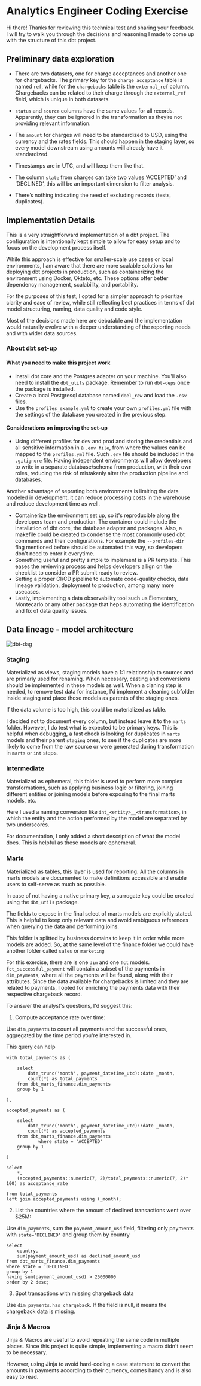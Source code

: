 # Analytics Engineer Coding Exercise

Hi there! Thanks for reviewing this technical test and sharing your feedback. I will try to walk you through the decisions and reasoning
I made to come up with the structure of this dbt project.


## Preliminary data exploration

- There are two datasets, one for charge acceptances and another one for chargebacks. The primary key for the `charge_acceptance` table is named `ref`, while for the `chargebacks` table is the `external_ref` column. Chargebacks can be related to their charge through the `external_ref` field, which is unique in both datasets.

- `status` and `source` columns have the same values for all records. Apparently, they can be ignored in the transformation as they’re not providing relevant information.

- The `amount` for charges will need to be standardized to USD, using the currency and the rates fields. This should happen in the staging layer, so every model downstream using amounts will already have it standardized.

- Timestamps are in UTC, and will keep them like that.

- The column `state` from charges can take two values ‘ACCEPTED’ and ‘DECLINED’, this will be an important dimension to filter analysis.

- There’s nothing indicating the need of excluding records (tests, duplicates).

## Implementation Details

This is a very straightforward implementation of a dbt project. The configuration is intentionally kept simple to allow
for easy setup and to focus on the development process itself.

While this approach is effective for smaller-scale use cases or local environments, I am aware that there are more scalable solutions for deploying dbt projects in production, such as containerizing the environment using Docker, Okteto, etc. These options offer better dependency management, scalability, and portability.

For the purposes of this test, I opted for a simpler approach to prioritize clarity and ease of review, while still reflecting best practices in terms of dbt model structuring, naming, data quality and code style.

Most of the decisions made here are debatable and the implementation would naturally evolve with a deeper understanding of the reporting needs and with wider data sources.

### About dbt set-up
#### What you need to make this project work
- Install dbt core and the Postgres adapter on your machine. You'll also need to install the `dbt_utils` package. 
Remember to run `dbt-deps` once the package is installed.
- Create a local Postgresql database named `deel_raw` and load the `.csv` files.
- Use the `profiles_example.yml` to create your own `profiles.yml` file with the settings of the database you created in the previous step.

#### Considerations on improving the set-up
- Using different profiles for dev and prod and storing the credentials and all sensitive information in a `.env file`,
from where the values can be mapped to the `profiles.yml` file. Such `.env` file should be included in the `.gitignore` file.
Having independent environments will allow developers to write in a separate database/schema from production, with their own roles, reducing the risk of mistakenly alter the production pipeline and databases.

Another advantage of seprating both environments is limiting the data modeled in development, it can reduce processing costs in the warehouse and reduce development time as well.

- Containerize the environment set up, so it's reproducible along the developers team and production. The container could include the
installation of dbt core, the database adapter and packages. Also, a makefile could be created to condense the most commonly used dbt commands and their configurations. For example the `--profiles-dir` flag mentioned before should be automated this way, so developers don't need to enter it everytime.
- Something useful and pretty simple to implement is a PR template. This eases the reviewing process and helps developers allign on the checklist to consider a PR submit ready to review.
-  Setting a proper CI/CD pipeline to automate code-quality checks, data lineage validation, deployment to production, among many more usecases.
- Lastly, implementing a data observability tool such us Elementary, Montecarlo or any other package that heps automating the identification and fix of data quality issues.

## Data lineage - model architecture

![dbt-dag](images/deel_dag.png)

### Staging

Materialized as views, staging models have a 1:1 relationship to sources and are primarly used for renaming. When necessary, casting and conversions should be implemented in these models as well. When a claning step is needed, to remove test data for instance, I'd implement a cleaning subfolder inside staging and place those models as parents of the staging ones.

If the data volume is too high, this could be materialized as table.

I decided not to document every column, but instead leave it to the `marts` folder. However, I do test what is expected to be primary keys. This is helpful when debugging, a fast check is looking for duplicates in `marts` models and their parent `staging` ones, to see if the duplicates are more likely to come from the raw source or were generated during transformation in `marts` or `int` steps.

### Intermediate

Materialized as ephemeral, this folder is used to perform more complex transformations, such as applying business logic or filtering, joining different entities or joining models before exposing to the final marts models, etc.

Here I used a naming conversion like `int_<entity>__<transformation>`, in which the entity and the action performed by the model are separated by two
underscores.

For documentation, I only added a short description of what the model does. This is helpful as these models are ephemeral.

### Marts

Materialized as tables, this layer is used for reporting.
All the columns in marts models are documented to make definitions accessible and enable users to self-serve as much as possible.

In case of not having a native primary key, a surrogate key could be created using the `dbt_utils` package.

The fields to expose in the final select of marts models are explicitly stated.
This is helpful to keep only relevant data and avoid ambiguous references when querying the data and performing joins.

This folder is splitted by business domains to keep it in order while more models are added. So, at the same level of the finance folder we could have
another folder called `sales` or `marketing`

For this exercise, there are is one `dim` and one `fct` models. `fct_successful_payment` will contain a subset of the payments in `dim_payments`, where all the payments will be found, along with their attributes. Since the data available for chargebacks is limited and they are related to payments, I opted for enriching the payments data with their respective chargeback record.

To answer the  analyst's questions, I'd suggest this:
1. Compute acceptance rate over time:

Use `dim_payments` to count all payments and the successful ones, aggregated by the time period you're interested in.

This query can help

```
with total_payments as (

	select
		date_trunc('month', payment_datetime_utc)::date _month,
		count(*) as total_payments
	from dbt_marts_finance.dim_payments
	group by 1
	
),
	
accepted_payments as (

	select
		date_trunc('month', payment_datetime_utc)::date _month,
		count(*) as accepted_payments
	from dbt_marts_finance.dim_payments
			where state = 'ACCEPTED'
	group by 1
	
)
	
select
	*,
	(accepted_payments::numeric(7, 2)/total_payments::numeric(7, 2)* 100) as acceptance_rate
	
from total_payments
left join accepted_payments using (_month);
```

2. List the countries where the amount of declined transactions went over $25M:

Use `dim_payments`, sum the `payment_amount_usd` field, filtering only payments with `state='DECLINED'` and group them by country

````
select 
	country, 
	sum(payment_amount_usd) as declined_amount_usd
from dbt_marts_finance.dim_payments
where state = 'DECLINED'
group by 1
having sum(payment_amount_usd) > 25000000
order by 2 desc;
````

3. Spot transactions with missing chargeback data

Use `dim_payments.has_chargeback`. If the field is null, it means the chargeback data is missing.

### Jinja & Macros

Jinja & Macros are useful to avoid repeating the same code in multiple places. Since this project is quite simple, implementing a macro didn't seem to be necessary.

However, using Jinja to avoid hard-coding a case statement to convert the amounts in payments according to their currency, comes handy and is also easy to read. 